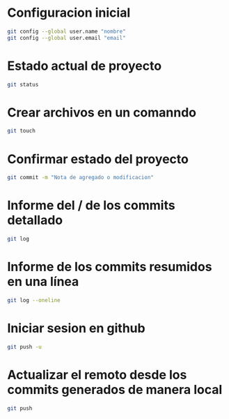 # Configuracion inicial

```sh
git config --global user.name "nombre"
git config --global user.email "email" 
```

# Estado actual de proyecto

```sh 
git status 
```

# Crear archivos en un comanndo

```sh
git touch 
```

# Confirmar estado del proyecto
```sh
git commit -m "Nota de agregado o modificacion" 
```

# Informe del / de los commits detallado

```sh
git log  
```

# Informe de los commits resumidos en una línea

```sh
git log --oneline
```

# Iniciar sesion en github

```sh
git push -u 
```
#  Actualizar el remoto desde los commits generados de manera local

```sh
git push
```